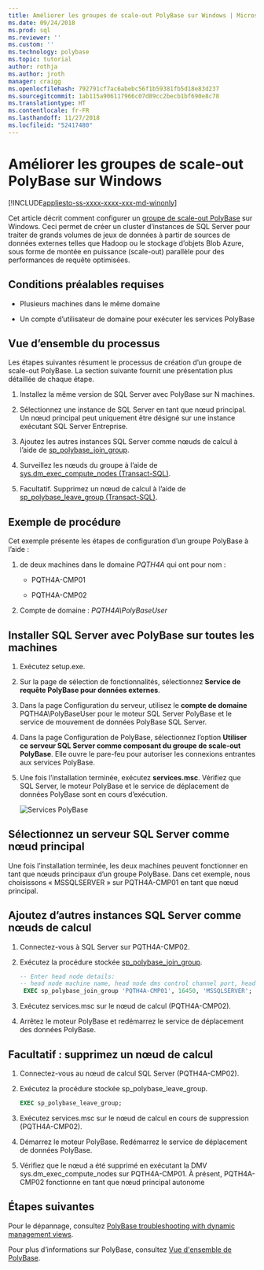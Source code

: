 ```yaml
---
title: Améliorer les groupes de scale-out PolyBase sur Windows | Microsoft Docs
ms.date: 09/24/2018
ms.prod: sql
ms.reviewer: ''
ms.custom: ''
ms.technology: polybase
ms.topic: tutorial
author: rothja
ms.author: jroth
manager: craigg
ms.openlocfilehash: 792791cf7ac6abebc56f1b59381fb5d18e83d237
ms.sourcegitcommit: 1ab115a906117966c07d89cc2becb1bf690e8c78
ms.translationtype: HT
ms.contentlocale: fr-FR
ms.lasthandoff: 11/27/2018
ms.locfileid: "52417480"
---
```

# <a name="improve-polybase-scale-out-groups-on-windows"></a>Améliorer les groupes de scale-out PolyBase sur Windows

[!INCLUDE[appliesto-ss-xxxx-xxxx-xxx-md-winonly](../../includes/appliesto-ss-xxxx-xxxx-xxx-md-winonly.md)]

Cet article décrit comment configurer un [groupe de scale-out PolyBase](polybase-scale-out-groups.md) sur Windows. Ceci permet de créer un cluster d’instances de SQL Server pour traiter de grands volumes de jeux de données à partir de sources de données externes telles que Hadoop ou le stockage d’objets Blob Azure, sous forme de montée en puissance (scale-out) parallèle pour des performances de requête optimisées.

## <a name="prerequisites"></a>Conditions préalables requises
  
- Plusieurs machines dans le même domaine  
  
- Un compte d’utilisateur de domaine pour exécuter les services PolyBase  
  
## <a name="process-overview"></a>Vue d’ensemble du processus

Les étapes suivantes résument le processus de création d’un groupe de scale-out PolyBase. La section suivante fournit une présentation plus détaillée de chaque étape.
  
1. Installez la même version de SQL Server avec PolyBase sur N machines.
  
2. Sélectionnez une instance de SQL Server en tant que nœud principal. Un nœud principal peut uniquement être désigné sur une instance exécutant SQL Server Entreprise.
  
3. Ajoutez les autres instances SQL Server comme nœuds de calcul à l’aide de [sp_polybase_join_group](../../relational-databases/system-stored-procedures/polybase-stored-procedures-sp-polybase-join-group.md).

4. Surveillez les nœuds du groupe à l’aide de [sys.dm_exec_compute_nodes &#40;Transact-SQL&#41;](../../relational-databases/system-dynamic-management-views/sys-dm-exec-compute-nodes-transact-sql.md).

5. Facultatif. Supprimez un nœud de calcul à l’aide de [sp_polybase_leave_group &#40;Transact-SQL&#41;](../../relational-databases/system-stored-procedures/polybase-stored-procedures-sp-polybase-leave-group.md).

## <a name="example-walk-through"></a>Exemple de procédure

Cet exemple présente les étapes de configuration d’un groupe PolyBase à l’aide :  
  
1. de deux machines dans le domaine *PQTH4A* qui ont pour nom :  
  
   - PQTH4A-CMP01  
  
   - PQTH4A-CMP02  
  
2. Compte de domaine : *PQTH4A\PolyBaseUser*  

## <a name="install-sql-server-with-polybase-on-all-machines"></a>Installer SQL Server avec PolyBase sur toutes les machines

1. Exécutez setup.exe.
  
2. Sur la page de sélection de fonctionnalités, sélectionnez **Service de requête PolyBase pour données externes**.
  
3. Dans la page Configuration du serveur, utilisez le **compte de domaine** PQTH4A\PolyBaseUser pour le moteur SQL Server PolyBase et le service de mouvement de données PolyBase SQL Server.
  
4. Dans la page Configuration de PolyBase, sélectionnez l’option **Utiliser ce serveur SQL Server comme composant du groupe de scale-out PolyBase**. Elle ouvre le pare-feu pour autoriser les connexions entrantes aux services PolyBase.
  
5. Une fois l’installation terminée, exécutez **services.msc**. Vérifiez que SQL Server, le moteur PolyBase et le service de déplacement de données PolyBase sont en cours d’exécution.
  
   ![Services PolyBase](../../relational-databases/polybase/media/polybase-services.png "Services PolyBase")  
  
## <a name="select-one-sql-server-as-head-node"></a>Sélectionnez un serveur SQL Server comme nœud principal  
  
Une fois l’installation terminée, les deux machines peuvent fonctionner en tant que nœuds principaux d’un groupe PolyBase. Dans cet exemple, nous choisissons « MSSQLSERVER » sur PQTH4A-CMP01 en tant que nœud principal.
  
## <a name="add-other-sql-server-instances-as-compute-nodes"></a>Ajoutez d’autres instances SQL Server comme nœuds de calcul  
  
1. Connectez-vous à SQL Server sur PQTH4A-CMP02.
  
2. Exécutez la procédure stockée [sp_polybase_join_group](../../relational-databases/system-stored-procedures/polybase-stored-procedures-sp-polybase-join-group.md).

   ```sql
   -- Enter head node details:
   -- head node machine name, head node dms control channel port, head node sql server name  
    EXEC sp_polybase_join_group 'PQTH4A-CMP01', 16450, 'MSSQLSERVER';
   ```  

3. Exécutez services.msc sur le nœud de calcul (PQTH4A-CMP02).
  
4. Arrêtez le moteur PolyBase et redémarrez le service de déplacement des données PolyBase.
  
## <a name="optional-remove-a-compute-node"></a>Facultatif : supprimez un nœud de calcul  
  
1. Connectez-vous au nœud de calcul SQL Server (PQTH4A-CMP02).
  
2. Exécutez la procédure stockée sp_polybase_leave_group.
  
    ```sql  
    EXEC sp_polybase_leave_group;  
    ```  
  
3. Exécutez services.msc sur le nœud de calcul en cours de suppression (PQTH4A-CMP02).
  
4. Démarrez le moteur PolyBase. Redémarrez le service de déplacement de données PolyBase.
  
5. Vérifiez que le nœud a été supprimé en exécutant la DMV sys.dm_exec_compute_nodes sur PQTH4A-CMP01. À présent, PQTH4A-CMP02 fonctionne en tant que nœud principal autonome  
  
## <a name="next-steps"></a>Étapes suivantes  

Pour le dépannage, consultez [PolyBase troubleshooting with dynamic management views](https://msdn.microsoft.com/library/ce9078b7-a750-4f47-b23e-90b83b783d80).
  
Pour plus d’informations sur PolyBase, consultez [Vue d'ensemble de PolyBase](../../relational-databases/polybase/polybase-guide.md).
